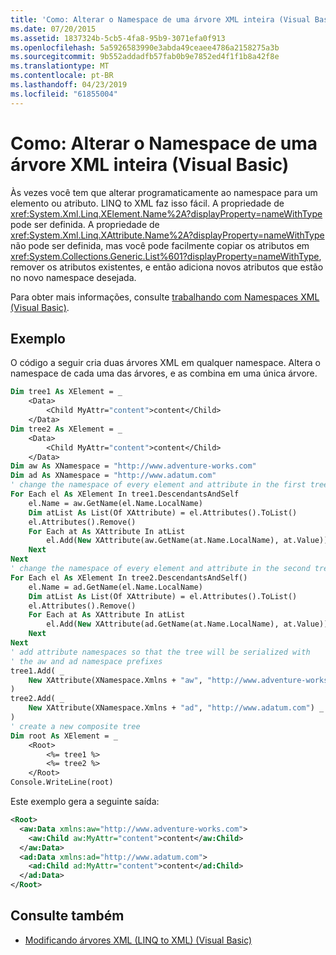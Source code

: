 ```yaml
---
title: 'Como: Alterar o Namespace de uma árvore XML inteira (Visual Basic)'
ms.date: 07/20/2015
ms.assetid: 1837324b-5cb5-4fa8-95b9-3071efa0f913
ms.openlocfilehash: 5a5926583990e3abda49ceaee4786a2158275a3b
ms.sourcegitcommit: 9b552addadfb57fab0b9e7852ed4f1f1b8a42f8e
ms.translationtype: MT
ms.contentlocale: pt-BR
ms.lasthandoff: 04/23/2019
ms.locfileid: "61855004"
---
```

# <a name="how-to-change-the-namespace-for-an-entire-xml-tree-visual-basic"></a>Como: Alterar o Namespace de uma árvore XML inteira (Visual Basic)
Às vezes você tem que alterar programaticamente ao namespace para um elemento ou atributo. LINQ to XML faz isso fácil. A propriedade de <xref:System.Xml.Linq.XElement.Name%2A?displayProperty=nameWithType> pode ser definida. A propriedade de <xref:System.Xml.Linq.XAttribute.Name%2A?displayProperty=nameWithType> não pode ser definida, mas você pode facilmente copiar os atributos em <xref:System.Collections.Generic.List%601?displayProperty=nameWithType>, remover os atributos existentes, e então adiciona novos atributos que estão no novo namespace desejada.  
  
 Para obter mais informações, consulte [trabalhando com Namespaces XML (Visual Basic)](../../../../visual-basic/programming-guide/concepts/linq/working-with-xml-namespaces.md).  
  
## <a name="example"></a>Exemplo  
 O código a seguir cria duas árvores XML em qualquer namespace. Altera o namespace de cada uma das árvores, e as combina em uma única árvore.  
  
```vb  
Dim tree1 As XElement = _  
    <Data>  
        <Child MyAttr="content">content</Child>  
    </Data>  
Dim tree2 As XElement = _  
    <Data>  
        <Child MyAttr="content">content</Child>  
    </Data>  
Dim aw As XNamespace = "http://www.adventure-works.com"  
Dim ad As XNamespace = "http://www.adatum.com"  
' change the namespace of every element and attribute in the first tree  
For Each el As XElement In tree1.DescendantsAndSelf  
    el.Name = aw.GetName(el.Name.LocalName)  
    Dim atList As List(Of XAttribute) = el.Attributes().ToList()  
    el.Attributes().Remove()  
    For Each at As XAttribute In atList  
        el.Add(New XAttribute(aw.GetName(at.Name.LocalName), at.Value))  
    Next  
Next  
' change the namespace of every element and attribute in the second tree  
For Each el As XElement In tree2.DescendantsAndSelf()  
    el.Name = ad.GetName(el.Name.LocalName)  
    Dim atList As List(Of XAttribute) = el.Attributes().ToList()  
    el.Attributes().Remove()  
    For Each at As XAttribute In atList  
        el.Add(New XAttribute(ad.GetName(at.Name.LocalName), at.Value))  
    Next  
Next  
' add attribute namespaces so that the tree will be serialized with  
' the aw and ad namespace prefixes  
tree1.Add( _  
    New XAttribute(XNamespace.Xmlns + "aw", "http://www.adventure-works.com") _  
)  
tree2.Add( _  
    New XAttribute(XNamespace.Xmlns + "ad", "http://www.adatum.com") _  
)  
' create a new composite tree  
Dim root As XElement = _  
    <Root>  
        <%= tree1 %>  
        <%= tree2 %>  
    </Root>  
Console.WriteLine(root)  
```  
  
 Este exemplo gera a seguinte saída:  
  
```xml  
<Root>  
  <aw:Data xmlns:aw="http://www.adventure-works.com">  
    <aw:Child aw:MyAttr="content">content</aw:Child>  
  </aw:Data>  
  <ad:Data xmlns:ad="http://www.adatum.com">  
    <ad:Child ad:MyAttr="content">content</ad:Child>  
  </ad:Data>  
</Root>  
```  
  
## <a name="see-also"></a>Consulte também

- [Modificando árvores XML (LINQ to XML) (Visual Basic)](../../../../visual-basic/programming-guide/concepts/linq/modifying-xml-trees-linq-to-xml.md)
